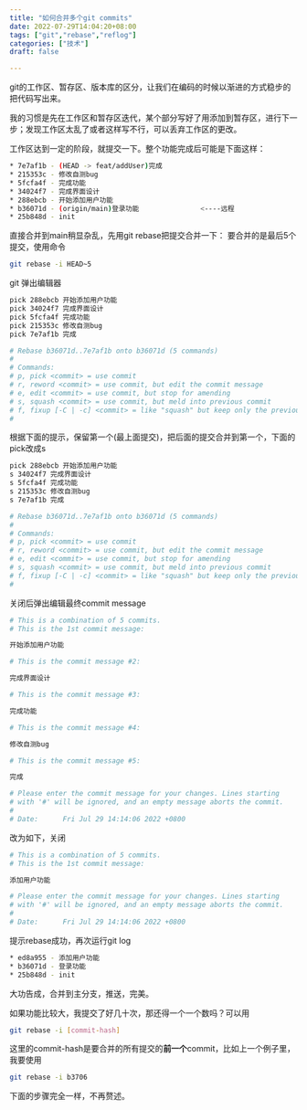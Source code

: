 ```yaml
---
title: "如何合并多个git commits"
date: 2022-07-29T14:04:20+08:00
tags: ["git","rebase","reflog"]
categories: ["技术"]
draft: false

---
```


git的工作区、暂存区、版本库的区分，让我们在编码的时候以渐进的方式稳步的把代码写出来。

我的习惯是先在工作区和暂存区迭代，某个部分写好了用添加到暂存区，进行下一步；发现工作区太乱了或者这样写不行，可以丢弃工作区的更改。

工作区达到一定的阶段，就提交一下。整个功能完成后可能是下面这样：
```bash
* 7e7af1b - (HEAD -> feat/addUser)完成
* 215353c - 修改自测bug
* 5fcfa4f - 完成功能
* 34024f7 - 完成界面设计
* 288ebcb - 开始添加用户功能
* b36071d - (origin/main)登录功能               <----远程
* 25b848d - init
```

直接合并到main稍显杂乱，先用git rebase把提交合并一下：
要合并的是最后5个提交，使用命令
```bash
git rebase -i HEAD~5
```

git 弹出编辑器
```bash
pick 288ebcb 开始添加用户功能
pick 34024f7 完成界面设计
pick 5fcfa4f 完成功能
pick 215353c 修改自测bug
pick 7e7af1b 完成

# Rebase b36071d..7e7af1b onto b36071d (5 commands)
#
# Commands:
# p, pick <commit> = use commit
# r, reword <commit> = use commit, but edit the commit message
# e, edit <commit> = use commit, but stop for amending
# s, squash <commit> = use commit, but meld into previous commit
# f, fixup [-C | -c] <commit> = like "squash" but keep only the previous
# 
```
根据下面的提示，保留第一个(最上面提交)，把后面的提交合并到第一个，下面的pick改成s
```bash
pick 288ebcb 开始添加用户功能
s 34024f7 完成界面设计
s 5fcfa4f 完成功能
s 215353c 修改自测bug
s 7e7af1b 完成

# Rebase b36071d..7e7af1b onto b36071d (5 commands)
#
# Commands:
# p, pick <commit> = use commit
# r, reword <commit> = use commit, but edit the commit message
# e, edit <commit> = use commit, but stop for amending
# s, squash <commit> = use commit, but meld into previous commit
# f, fixup [-C | -c] <commit> = like "squash" but keep only the previous
# 
```

关闭后弹出编辑最终commit message

```bash
# This is a combination of 5 commits.
# This is the 1st commit message:

开始添加用户功能

# This is the commit message #2:

完成界面设计

# This is the commit message #3:

完成功能

# This is the commit message #4:

修改自测bug

# This is the commit message #5:

完成

# Please enter the commit message for your changes. Lines starting
# with '#' will be ignored, and an empty message aborts the commit.
#
# Date:      Fri Jul 29 14:14:06 2022 +0800
```

改为如下，关闭
```bash
# This is a combination of 5 commits.
# This is the 1st commit message:

添加用户功能

# Please enter the commit message for your changes. Lines starting
# with '#' will be ignored, and an empty message aborts the commit.
#
# Date:      Fri Jul 29 14:14:06 2022 +0800
```

提示rebase成功，再次运行git log

```bash
* ed8a955 - 添加用户功能
* b36071d - 登录功能
* 25b848d - init
```
大功告成，合并到主分支，推送，完美。

如果功能比较大，我提交了好几十次，那还得一个一个数吗？可以用
```bash
git rebase -i [commit-hash]
```
这里的commit-hash是要合并的所有提交的**前一个**commit，比如上一个例子里，我要使用
```bash
git rebase -i b3706
```
下面的步骤完全一样，不再赘述。

